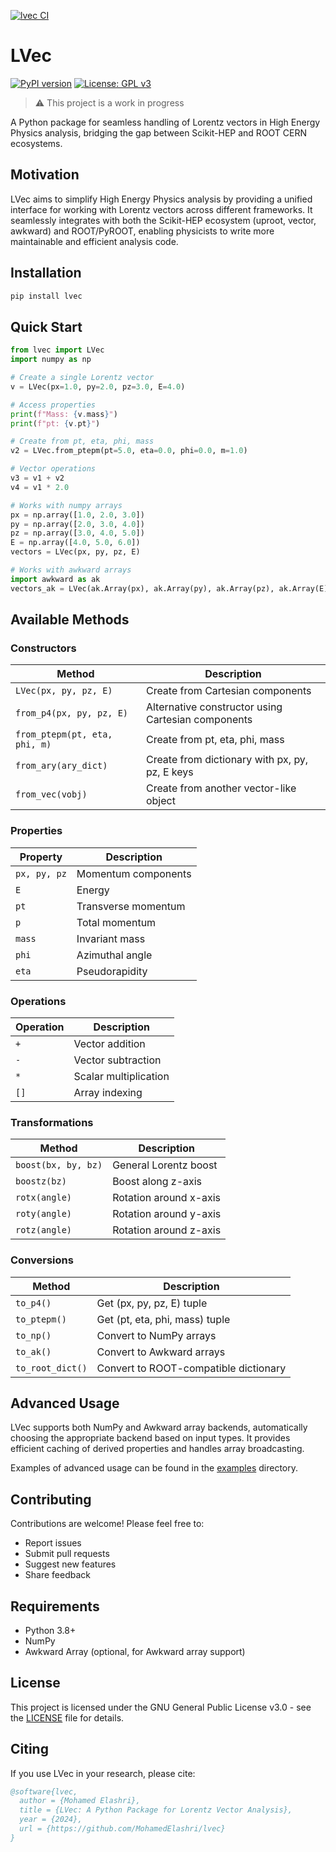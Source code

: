 [![lvec CI](https://github.com/MohamedElashri/lvec/actions/workflows/Build_Package.yml/badge.svg)](https://github.com/MohamedElashri/lvec/actions/workflows/Build_Package.yml)

# LVec

[![PyPI version](https://badge.fury.io/py/lvec.svg)](https://badge.fury.io/py/lvec)
[![License: GPL v3](https://img.shields.io/badge/License-GPLv3-blue.svg)](https://www.gnu.org/licenses/gpl-3.0)

> ⚠️ This project is a work in progress

A Python package for seamless handling of Lorentz vectors in High Energy Physics analysis, bridging the gap between Scikit-HEP and ROOT CERN ecosystems.

## Motivation

LVec aims to simplify High Energy Physics analysis by providing a unified interface for working with Lorentz vectors across different frameworks. It seamlessly integrates with both the Scikit-HEP ecosystem (uproot, vector, awkward) and ROOT/PyROOT, enabling physicists to write more maintainable and efficient analysis code.

## Installation

```bash
pip install lvec
```

## Quick Start

```python
from lvec import LVec
import numpy as np

# Create a single Lorentz vector
v = LVec(px=1.0, py=2.0, pz=3.0, E=4.0)

# Access properties
print(f"Mass: {v.mass}")
print(f"pt: {v.pt}")

# Create from pt, eta, phi, mass
v2 = LVec.from_ptepm(pt=5.0, eta=0.0, phi=0.0, m=1.0)

# Vector operations
v3 = v1 + v2
v4 = v1 * 2.0

# Works with numpy arrays
px = np.array([1.0, 2.0, 3.0])
py = np.array([2.0, 3.0, 4.0])
pz = np.array([3.0, 4.0, 5.0])
E = np.array([4.0, 5.0, 6.0])
vectors = LVec(px, py, pz, E)

# Works with awkward arrays
import awkward as ak
vectors_ak = LVec(ak.Array(px), ak.Array(py), ak.Array(pz), ak.Array(E))
```

## Available Methods

### Constructors

| Method | Description |
|--------|-------------|
| `LVec(px, py, pz, E)` | Create from Cartesian components |
| `from_p4(px, py, pz, E)` | Alternative constructor using Cartesian components |
| `from_ptepm(pt, eta, phi, m)` | Create from pt, eta, phi, mass |
| `from_ary(ary_dict)` | Create from dictionary with px, py, pz, E keys |
| `from_vec(vobj)` | Create from another vector-like object |

### Properties

| Property | Description |
|----------|-------------|
| `px, py, pz` | Momentum components |
| `E` | Energy |
| `pt` | Transverse momentum |
| `p` | Total momentum |
| `mass` | Invariant mass |
| `phi` | Azimuthal angle |
| `eta` | Pseudorapidity |

### Operations

| Operation | Description |
|-----------|-------------|
| `+` | Vector addition |
| `-` | Vector subtraction |
| `*` | Scalar multiplication |
| `[]` | Array indexing |

### Transformations

| Method | Description |
|--------|-------------|
| `boost(bx, by, bz)` | General Lorentz boost |
| `boostz(bz)` | Boost along z-axis |
| `rotx(angle)` | Rotation around x-axis |
| `roty(angle)` | Rotation around y-axis |
| `rotz(angle)` | Rotation around z-axis |

### Conversions

| Method | Description |
|--------|-------------|
| `to_p4()` | Get (px, py, pz, E) tuple |
| `to_ptepm()` | Get (pt, eta, phi, mass) tuple |
| `to_np()` | Convert to NumPy arrays |
| `to_ak()` | Convert to Awkward arrays |
| `to_root_dict()` | Convert to ROOT-compatible dictionary |

## Advanced Usage

LVec supports both NumPy and Awkward array backends, automatically choosing the appropriate backend based on input types. It provides efficient caching of derived properties and handles array broadcasting.

Examples of advanced usage can be found in the [examples](examples/) directory.

## Contributing

Contributions are welcome! Please feel free to:
- Report issues
- Submit pull requests
- Suggest new features
- Share feedback

## Requirements

- Python 3.8+
- NumPy
- Awkward Array (optional, for Awkward array support)

## License

This project is licensed under the GNU General Public License v3.0 - see the [LICENSE](LICENSE) file for details.

## Citing

If you use LVec in your research, please cite:

```bibtex
@software{lvec,
  author = {Mohamed Elashri},
  title = {LVec: A Python Package for Lorentz Vector Analysis},
  year = {2024},
  url = {https://github.com/MohamedElashri/lvec}
}
```
